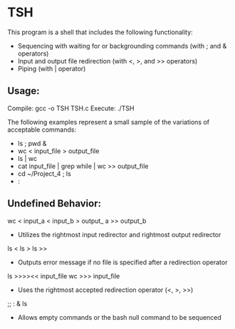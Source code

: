 # TSH

This program is a shell that includes the following functionality:
* Sequencing with waiting for or backgrounding commands (with ; and & operators)
*	Input and output file redirection (with <, >, and >> operators)
*	Piping (with | operator)

## Usage:

Compile: gcc -o TSH TSH.c 
Execute: ./TSH

The following examples represent a small sample of the variations of acceptable commands:
* ls ; pwd &
* wc < input_file > output_file
* ls | wc
*	cat input_file | grep while | wc >> output_file
*	cd ~/Project_4 ; ls
*	:

## Undefined Behavior:

wc < input_a < input_b >  output_ a >> output_b
* Utilizes the rightmost input redirector and rightmost output redirector

ls <
ls >
ls >>
*	Outputs error message if no file is specified after a redirection operator


ls >>>><< input_file
wc >>> input_file
*	Uses the rightmost accepted redirection operator (<, >, >>)

;;
: & ls
*	Allows empty commands or the bash null command to be sequenced

